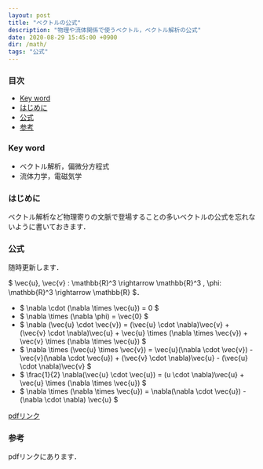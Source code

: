```yaml
---
layout: post
title: "ベクトルの公式"
description: "物理や流体関係で使うベクトル，ベクトル解析の公式"
date: 2020-08-29 15:45:00 +0900
dir: /math/
tags: "公式"
---
```


### 目次
- [Key word](#key-word)
- [はじめに](#はじめに)
- [公式](#公式)
- [参考](#参考)
<!-- - [注意](#注意) -->

### Key word
- ベクトル解析，偏微分方程式
- 流体力学，電磁気学

### はじめに
ベクトル解析など物理寄りの文脈で登場することの多いベクトルの公式を忘れないように書いておきます．

### 公式
随時更新します．

$ \vec{u}, \vec{v} : \mathbb{R}^3 \rightarrow \mathbb{R}^3 , \phi: \mathbb{R}^3 \rightarrow \mathbb{R} $．
- $ \nabla \cdot (\nabla \times \vec{u}) = 0 $
- $ \nabla \times (\nabla \phi) = \vec{0} $
- $ \nabla (\vec{u} \cdot \vec{v}) = (\vec{u} \cdot \nabla)\vec{v} + (\vec{v} \cdot \nabla)\vec{u} + \vec{u} \times (\nabla \times \vec{v}) + \vec{v} \times (\nabla \times \vec{u}) $
- $ \nabla \times (\vec{u} \times \vec{v}) = \vec{u}(\nabla \cdot \vec{v}) - \vec{v}(\nabla \cdot \vec{u}) + (\vec{v} \cdot \nabla)\vec{u} - (\vec{u} \cdot \nabla)\vec{v} $
- $ \frac{1}{2} \nabla(\vec{u} \cdot \vec{u}) = (u \cdot \nabla)\vec{u} + \vec{u} \times (\nabla \times \vec{u}) $
- $ \nabla \times (\nabla \times \vec{u}) = \nabla(\nabla \cdot \vec{u}) - (\nabla \cdot \nabla) \vec{u} $

[pdfリンク](/math/pdf/vector_identities.pdf)
### 参考
pdfリンクにあります．
<!-- ### 注意 -->